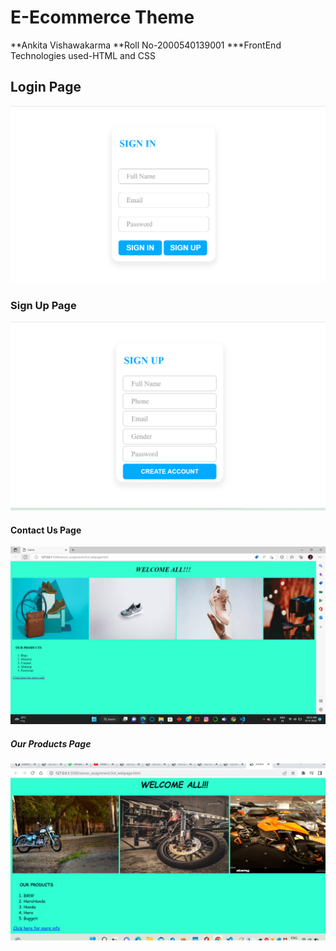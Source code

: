 # E-Ecommerce Theme
**Ankita Vishawakarma
**Roll No-2000540139001
***FrontEnd Technologies used-HTML and CSS
## Login Page
![LoginPage!](https://github.com/zack160/xenonStack/blob/main/images/LoginPage.png)
### Sign Up Page
![](https://github.com/zack160/xenonStack/blob/main/images/SignUpPage.png)
#### Contact Us Page
![](https://github.com/AnkitaVishw/Xenonstack.1/blob/main/images/Screenshot%20(12).png)
##### Our Products Page
![](https://github.com/zack160/xenonStack/blob/main/images/Screenshot%20(84).png)
